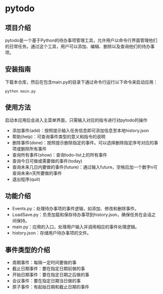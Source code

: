 # pytodo
## 项目介绍
pytodo是一个基于Python的待办事项管理工具，允许用户以命令行界面管理他们的日常任务。通过这个工具，用户可以添加、编辑、删除以及查询他们的待办事项。

## 安装指南
下载本仓库，然后在包含main.py的目录下通过命令行运行以下命令来启动应用：
```shell
python main.py
```
## 使用方法
启动本应用后会进入主菜单界面，只需输入对应的指令进行对pytodo的操作
- 添加事件(add)：按照提示输入任务信息即可添加信息至本地history.json
- 帮助(help)：可查询事件类型的意义和指令的说明
- 删除事件(done)：按照提示删除指定的事件。可以选择删除指定序号对应的事项或删除所有事件
- 查询所有事件(show)：查询todo-list上的所有事件
- 查询今日可做或需要做的事件(today)
- 查询未来几日内要做的事件(future)：通过输入future，空格后加一个数字n可查询未来n天所要做的事件
- 退出程序(quit)

## 功能介绍
- Events.py：处理待办事项的事件逻辑，如添加、修改和删除事件。
- LoadSave.py：负责加载和保存待办事项到history.json，确保任务在会话之间保持。
- main.py：应用的入口，处理用户输入并调用相应的事件处理逻辑。
- history.json：存储用户待办事项的文件。
## 事件类型的介绍
- 周期事件：每隔一定时间要做的事
- 截止日期事件：要在指定日期前做的事
- 开始日期事件：要在指定日期之后做的事 
- 会议事件：要在指定日期当日做的事
- 原子事件：有起始日期和截止日期的事件